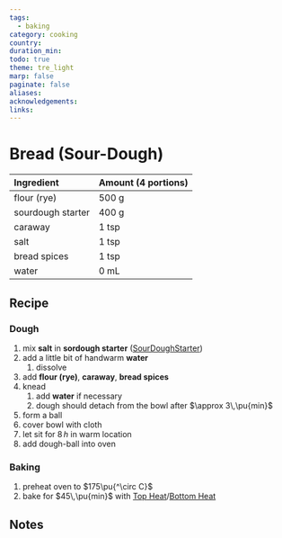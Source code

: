 ```yaml
---
tags:
  - baking
category: cooking
country:
duration_min:
todo: true
theme: tre_light
marp: false
paginate: false
aliases:
acknowledgements:
links:
---
```




# Bread (Sour-Dough)

|Ingredient|Amount (4 portions)|
| :- | :- |
|flour (rye)|500 g|
|sourdough starter|400 g|
|caraway|1 tsp|
|salt|1 tsp|
|bread spices|1 tsp|
|water|0 mL|

## Recipe
### Dough
1. mix **salt** in **sordough starter** ([SourDoughStarter](SourDoughStarter.md))
2. add a little bit of handwarm **water**
	1. dissolve
3. add **flour (rye)**, **caraway**, **bread spices**
4. knead
	1. add **water** if necessary
	2. dough should detach from the bowl after $\approx 3\,\pu{min}$
5. form a ball
6. cover bowl with cloth
7. let sit for $8\,h$ in warm location
8. add dough-ball into oven

### Baking
1. preheat oven to $175\pu{^\circ C}$
2. bake for $45\,\pu{min}$ with [Top Heat](OvenSettings.md#Top%20Heat)/[Bottom Heat](OvenSettings.md#Bottom%20Heat)

## Notes

